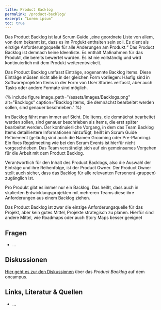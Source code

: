 ```yaml
---
title: Product Backlog
permalink: /product-backlog/
excerpt: “Lorem ipsum”
toc: true
---
```


Das Product Backlog ist laut Scrum Guide „eine geordnete Liste von allem, von dem bekannt ist, dass es im Produkt enthalten sein soll. Es dient als einzige Anforderungsquelle für alle Änderungen am Produkt.“ Das Product Backlog ist demnach keine Ideenliste. Es enthält Maßnahmen für das Produkt, die bereits bewertet wurden. Es ist nie vollständig und wird kontinuierlich mit dem Produkt weiterentwickelt. 

Das Product Backlog umfasst Einträge, sogenannte Backlog Items. Diese Einträge müssen nicht alle in der gleichen Form vorliegen: Häufig sind in Softwareprojekten Items in der Form von User Stories verfasst, aber auch Tasks oder andere Formate sind möglich.

{% include figure image_path="/assets/images/Backlogs.png" alt="Backlogs" caption="Backlog Items, die demnächst bearbeitet werden sollen, sind genauer beschrieben." %}

Im Backlog fährt man immer auf Sicht. Die Items, die demnächst bearbeitet werden sollen, sind genauer beschrieben als Items, die erst später bearbeitet werden. Der kontinuierliche Vorgang, in dem das Team Backlog Items detailliertere Informationen hinzufügt, heißt im Scrum Guide Refinement (geläufig sind auch die Namen Grooming oder Pre-Planning). Ein fixes Regelmeeting wie bei den Scrum Events ist hierfür nicht vorgeschrieben. Das Team verständigt sich auf ein gemeinsames Vorgehen für die Arbeit mit dem Product Backlog. 
 
Verantwortlich für den Inhalt des Product Backlogs, also die Auswahl der Einträge und ihre Reihenfolge, ist der Product Owner. Der Product Owner stellt auch sicher, dass das Backlog für alle relevanten Personen(-gruppen) zugänglich ist. 

Pro Produkt gibt es immer nur ein Backlog. Das heißt, dass auch in skalierten Entwicklungsprojekten mit mehreren Teams diese ihre Anforderungen aus einem Backlog ziehen.

Das Product Backlog ist zwar die einzige Anforderungsquelle für das Projekt, aber kein gutes Mittel, Projekte strategisch zu planen. Hierfür sind andere Mittel, wie Roadmaps oder auch Story Maps besser geeignet

## Fragen

* …

## Diskussionen

[Hier geht es zur den Diskussionen][1] über das *Product Backlog* auf dem oncampus.

## Links, Literatur & Quellen

* …

[1]:	https://www.oncampus.de/course/apoMOOC/section-2/47433-handbuch-product-backlog "oncampus Forum zum Product Backlog"
